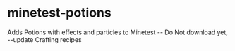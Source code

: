 # minetest-potions
Adds Potions with effects and particles to Minetest -- Do Not download yet, --update Crafting recipes
